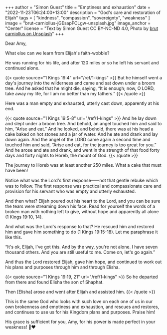 +++
author = "Simon Guest"
title = "Emptiness and exhaustion"
date = "2022-11-23T06:24:00+13:00"
description = "God's care and restoration of Elijah"
tags = [ "kindness", "compassion", "sovereignty", "weakness" ]
image = "brut-carniollus-jGEsapFCLgw-unsplash.jpg"
image_anchor = "Center"
license = "Text by Simon Guest CC BY-NC-ND 4.0, Photo by [brut carniollus on Unsplash](https://unsplash.com/photos/jGEsapFCLgw)"
+++

Dear Amy,

What else can we learn from Elijah's faith-wobble?

He was running for his life, and after 120 miles or so he left his servant and continued alone.

{{< quote source="1 Kings 19:4" url="/ref/1-kings" >}}
But he himself went a day's journey into the wilderness and came and sat down under a broom tree. And he asked that he might die, saying, “It is enough; now, O LORD, take away my life, for I am no better than my fathers.”
{{< /quote >}}

Here was a man empty and exhausted, utterly cast down, apparently at his end.

{{< quote source="1 Kings 19:5-8" url="/ref/1-kings" >}}
And he lay down and slept under a broom tree. And behold, an angel touched him and said to him, “Arise and eat.” And he looked, and behold, there was at his head a cake baked on hot stones and a jar of water. And he ate and drank and lay down again. And the angel of the LORD came again a second time and touched him and said, “Arise and eat, for the journey is too great for you.” And he arose and ate and drank, and went in the strength of that food forty days and forty nights to Horeb, the mount of God.
{{< /quote >}}

The journey to Horeb was at least another 250 miles. What a cake that must have been!

Notice what was the Lord's first response⸺not that gentle rebuke which was to follow. The first response was practical and compassionate care and provision for his servant who was empty and utterly exhausted.

And then what? Elijah poured out his heart to the Lord, and you can be sure the tears were streaming down his face. Read for yourself the words of a broken man with nothing left to give, without hope and apparently all alone (1 Kings 19:10, 14).

And what was the Lord's response to that? He rescued him and restored him and gave him something to do (1 Kings 19:15-18). Let me paraphrase it like this.

“It's ok, Elijah, I've got this. And by the way, you're not alone. I have seven thousand others. And you are still useful to me. Come on, let's go again.”

And thus the Lord restored Elijah, gave him hope, and continued to work out his plans and purposes through him and through Elisha.

{{< quote source="1 Kings 19:19, 21" url="/ref/1-kings" >}}
So he departed from there and found Elisha the son of Shaphat.

Then [Elisha] arose and went after Elijah and assisted him.
{{< /quote >}}

This is the same God who looks with such love on each one of us in our own brokenness and emptiness and exhaustion, and rescues and restores, and continues to use us for his Kingdom plans and purposes. Praise him!

His grace is sufficient for you, Amy, for his power is made perfect in your weakness! 🙏❤️
